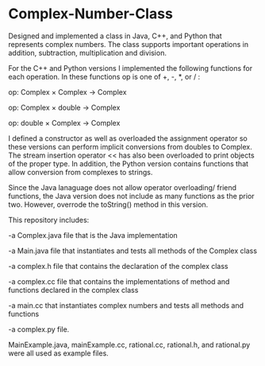 # Complex-Number-Class

Designed and implemented a class in Java, C++, and Python that represents complex numbers. The class supports important operations in addition, subtraction, multiplication and division. 

For the C++ and Python versions I implemented the following functions for each operation. In these functions op is one of +, -, *, or / :

op: Complex × Complex → Complex

op: Complex × double → Complex

op: double × Complex → Complex

I defined a constructor as well as overloaded the assignment operator so these versions can perform implicit conversions from doubles to Complex. The stream insertion operator << has also been overloaded to print objects of the proper type. In addition, the Python version contains functions that allow conversion from complexes to strings.

Since the Java lanaguage does not allow operator overloading/ friend functions, the Java version does not include as many functions as the prior two. However, overrode the toString() method in this version.

This repository includes:

-a Complex.java file that is the Java implementation

-a Main.java file that instantiates and tests all methods of the Complex class

-a complex.h file that contains the declaration of the complex class

-a complex.cc file that contains the implementations of method and functions declared in the complex class

-a main.cc that instantiates complex numbers and tests all methods and functions

-a complex.py file.

MainExample.java, mainExample.cc, rational.cc, rational.h, and rational.py were all used as example files.
